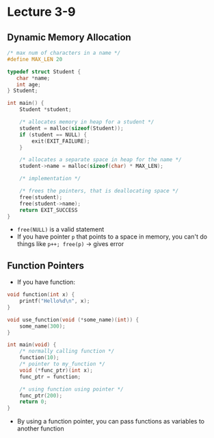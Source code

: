 # Lecture 3-9

## Dynamic Memory Allocation
```c
/* max num of characters in a name */
#define MAX_LEN 20

typedef struct Student {
   char *name;
   int age;
} Student;

int main() {
    Student *student;

    /* allocates memory in heap for a student */
    student = malloc(sizeof(Student)); 
    if (student == NULL) {
        exit(EXIT_FAILURE);
    }

    /* allocates a separate space in heap for the name */
    student->name = malloc(sizeof(char) * MAX_LEN); 

    /* implementation */

    /* frees the pointers, that is deallocating space */
    free(student); 
    free(student->name);
    return EXIT_SUCCESS
}
```

- `free(NULL)` is a valid statement
- If you have pointer `p` that points to a space in memory, you can't do things like `p++; free(p)` -> gives error

## Function Pointers

- If you have function: 

```c
void function(int x) {
    printf("Hello%d\n", x);
}

void use_function(void (*some_name)(int)) {
    some_name(300); 
}

int main(void) {
    /* normally calling function */
    function(10); 
    /* pointer to my_function */
    void (*func_ptr)(int x);
    func_ptr = function; 

    /* using function using pointer */
    func_ptr(200);  
    return 0;
}
```

- By using a function pointer, you can pass functions as variables to another function
